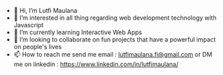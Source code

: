 - 👋 Hi, I’m Lutfi Maulana
- 👀 I’m interested in all thing regarding web development technology with Javascript
- 🌱 I’m currently learning Interactive Web Apps
- 💞️ I’m looking to collaborate on fun projects that have a powerful impact on people's lives
- 📫 How to reach me send me email : lutfimaulana.fi@gmail.com or DM me on linkedin : https://www.linkedin.com/in/lutfimaulana/

<!---
lutfimaulana17/lutfimaulana17 is a ✨ special ✨ repository because its `README.md` (this file) appears on your GitHub profile.
You can click the Preview link to take a look at your changes.
--->
